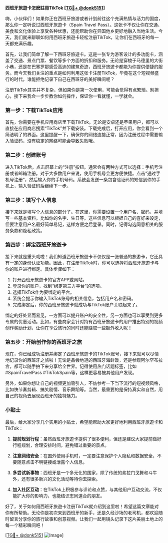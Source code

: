 **西班牙旅遊卡怎麽註冊TikTok [[TG💪+ @donk5151](https://t.me/s/donk5151)]**

嗨，小伙伴们！如果你正在西班牙旅游或者计划前往这个充满热情与活力的国度，那么你一定听说过西班牙旅遊卡（Spain Travel Pass）。这张卡不仅让你在交通、美食和文化体验上享受各种优惠，还能帮助你在异国他乡更好地融入当地生活。今天，我们就来聊聊如何用西班牙旅遊卡轻松注册TikTok，让你们在西班牙的每一天都充满乐趣。

首先，让我们简单了解一下西班牙旅遊卡。这是一张专为游客设计的多功能卡，涵盖了交通、景点门票、餐饮等多个方面的折扣和服务。无论是穿梭于马德里的大街小巷，还是在巴塞罗那感受高迪的建筑奇迹，西班牙旅遊卡都能为你提供便捷的服务。而今天我们关注的重点是如何利用这张卡注册TikTok，毕竟在这个短视频盛行的时代，谁能拒绝记录下自己在西班牙的美好瞬间呢？

注册TikTok其实并不复杂，但如果你是第一次使用，可能会觉得有点繁琐。别担心，接下来我会一步步教你如何操作，保证你一看就懂，一学就会。

### 第一步：下载TikTok应用

首先，你需要在手机应用商店里下载TikTok。无论是安卓还是苹果用户，都可以直接在应用商店搜索“TikTok”并下载安装。下载完成后，打开应用，你会看到一个简洁明了的界面。这里提醒一下，确保你的网络连接正常，因为注册过程中需要输入验证码，没有稳定的网络可能会导致失败哦。

### 第二步：创建账号

进入TikTok后，点击屏幕上的“注册”按钮。通常会有两种方式可以选择：手机号注册或者邮箱注册。对于大多数用户来说，使用手机号会更方便快捷。点击“通过手机号注册”，然后输入你的手机号码。系统会发送一条包含验证码的短信到你的手机上，输入验证码后继续下一步。

### 第三步：填写个人信息

接下来就是填写个人信息的部分了。在这里，你需要设置一个用户名、密码，并填写一些基本资料。比如你的名字、生日等。这些信息可以根据自己的喜好来设定，但要注意用户名最好简单易记，这样方便之后登录。同时，记得勾选同意相关的服务条款和隐私政策。

### 第四步：绑定西班牙旅遊卡

接下来就是重头戏啦！我们知道西班牙旅遊卡不仅仅是一张普通的旅游卡，它还具有一定的身份认证功能。因此，在注册TikTok时，你可以选择将西班牙旅遊卡与你的账户进行绑定。具体步骤如下：

1. 打开西班牙旅遊卡的官方APP或网站。
2. 登录你的账户，找到“绑定第三方平台”的选项。
3. 选择TikTok作为要绑定的平台。
4. 系统会提示你输入TikTok账号的相关信息，包括用户名和密码。
5. 完成绑定后，你的西班牙旅遊卡就成功与TikTok账户关联起来了。

绑定的好处显而易见，一方面可以提升账户的安全性，另一方面也可以享受到更多专属的优惠活动。比如，有些商家会针对持有西班牙旅遊卡的用户推出特别的视频创作奖励计划，让你在享受旅行的同时还能赚取一些额外收入呢！

### 第五步：开始创作你的西班牙之旅

现在，你已经成功注册并绑定了西班牙旅遊卡的TikTok账号，接下来就可以尽情地记录你的西班牙之旅啦！无论是品尝地道的西班牙海鲜饭，还是参观阿尔罕布拉宫，都可以随手拍下来分享给全世界。记得使用热门话题标签，比如#SpainTravelPass #TikTokSpain等，这样更容易被其他用户发现。

另外，如果你想让自己的视频更加吸引人，不妨参考一下当下流行的短视频风格，比如快节奏剪辑、搞笑剧情、音乐舞蹈等。当然，最重要的是保持真实和自然，用自己的视角去展现西班牙的独特魅力。

### 小贴士

最后，给大家分享几个实用的小贴士，希望能帮助大家更好地利用西班牙旅遊卡和TikTok：

1. **提前规划行程**：虽然西班牙旅遊卡提供了很多便利，但还是建议大家提前做好行程规划，合理安排时间，避免错过重要的景点。
   
2. **注意网络安全**：在国外使用手机时，一定要注意保护个人隐私和数据安全，不要随意点击不明链接或泄露个人信息。

3. **多尝试新事物**：西班牙是一个多元化的国家，除了传统的弗拉门戈舞和斗牛外，还有很多新兴的文化活动等待你去探索。

4. **加入社区互动**：在TikTok上积极参与评论和点赞，与其他用户互动交流，不仅能扩大你的影响力，也能结识志同道合的朋友。

好了，关于如何用西班牙旅遊卡注册TikTok就介绍到这里啦！希望这篇文章能对你有所帮助。无论你是初次来到西班牙的新手，还是久经沙场的老司机，都欢迎随时留言分享你的旅行故事和创意视频。让我们一起用镜头记录下这片美丽土地上的每一个精彩瞬间吧！

[[TG💪+ @donk5151](https://t.me/s/donk5151) ![Image](https://i.postimg.cc/rwNCRYN7/Snipaste-2025-04-30-17-27-05.png)]